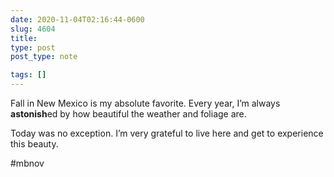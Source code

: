 ```yaml
---
date: 2020-11-04T02:16:44-0600
slug: 4604
title: 
type: post
post_type: note

tags: []
---
```

Fall in New Mexico is my absolute favorite. Every year, I’m always **astonish**ed by how beautiful the weather and foliage are.


Today was no exception. I’m very grateful to live here and get to experience this beauty.


#mbnov



